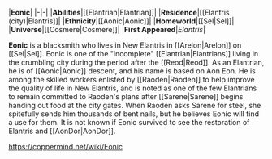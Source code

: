 |**Eonic**|
|-|-|
|**Abilities**|[[Elantrian\|Elantrian]]|
|**Residence**|[[Elantris (city)\|Elantris]]|
|**Ethnicity**|[[Aonic\|Aonic]]|
|**Homeworld**|[[Sel\|Sel]]|
|**Universe**|[[Cosmere\|Cosmere]]|
|**First Appeared**|*Elantris*|

**Eonic** is a blacksmith who lives in New Elantris in [[Arelon\|Arelon]] on [[Sel\|Sel]].
Eonic is one of the "incomplete" [[Elantrian\|Elantrians]] living in the crumbling city during the period after the [[Reod\|Reod]]. As an Elantrian, he is of [[Aonic\|Aonic]] descent, and his name is based on Aon Eon.
He is among the skilled workers enlisted by [[Raoden\|Raoden]] to help improve the quality of life in New Elantris, and is noted as one of the few Elantrians to remain committed to Raoden's plans after [[Sarene\|Sarene]] begins handing out food at the city gates. When Raoden asks Sarene for steel, she spitefully sends him thousands of bent nails, but he believes Eonic will find a use for them. It is not known if Eonic survived to see the restoration of Elantris and [[AonDor\|AonDor]].



https://coppermind.net/wiki/Eonic